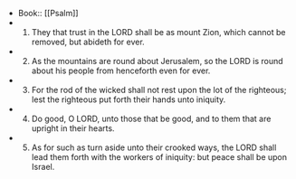 - Book:: [[Psalm]]
- 1. They that trust in the LORD shall be as mount Zion, which cannot be removed, but abideth for ever.
- 2. As the mountains are round about Jerusalem, so the LORD is round about his people from henceforth even for ever.
- 3. For the rod of the wicked shall not rest upon the lot of the righteous; lest the righteous put forth their hands unto iniquity.
- 4. Do good, O LORD, unto those that be good, and to them that are upright in their hearts.
- 5. As for such as turn aside unto their crooked ways, the LORD shall lead them forth with the workers of iniquity: but peace shall be upon Israel.
